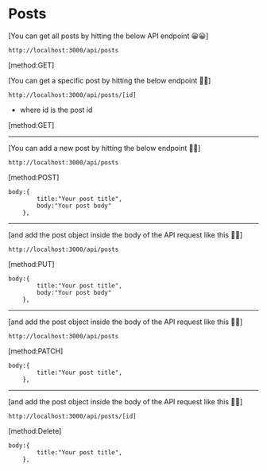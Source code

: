 # Posts

[You can get all posts by hitting the below API endpoint 😀😀]

```
http://localhost:3000/api/posts
```

[method:GET]

[You can get a specific post by hitting the below endpoint 🐄🐄]

```
http://localhost:3000/api/posts/[id]
```

- where id is the post id

[method:GET]

---

[You can add a new post by hitting the below endpoint 🐄🐄]

```
http://localhost:3000/api/posts
```

[method:POST]

```
body:{
        title:"Your post title",
        body:"Your post body"
    },
```

---

[and add the post object inside the body of the API request like this 🐄🐄]

```
http://localhost:3000/api/posts
```

[method:PUT]

```
body:{
        title:"Your post title",
        body:"Your post body"
    },
```

---

[and add the post object inside the body of the API request like this 🐄🐄]

```
http://localhost:3000/api/posts
```

[method:PATCH]

```
body:{
        title:"Your post title",
    },
```

---

[and add the post object inside the body of the API request like this 🐄🐄]

```
http://localhost:3000/api/posts/[id]
```

[method:Delete]

```
body:{
        title:"Your post title",
    },
```
